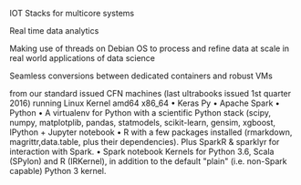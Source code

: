 IOT Stacks for multicore systems 

Real time data analytics

Making use of threads on Debian OS to process and refine data at scale in real world applications of data science

Seamless conversions between dedicated containers and robust VMs

from our standard issued CFN machines (last ultrabooks issued 1st quarter 2016) running Linux Kernel amd64 x86_64
    • Keras Py
    • Apache Spark
    • Python
    • A virtualenv for Python with a scientific Python stack (scipy, numpy, matplotplib, pandas, statmodels, scikit-learn, gensim, xgboost, IPython + Jupyter notebook
    • R with a few packages installed (rmarkdown, magrittr,data.table, plus their dependencies). Plus SparkR & sparklyr for interaction with Spark.
    • Spark notebook Kernels for Python 3.6, Scala (SPylon) and R (IRKernel), in addition to the default "plain" (i.e. non-Spark capable) Python 3 kernel.
    
    
